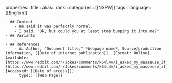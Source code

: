 properties::
title::
alias::
rank::
categories:: [[NSFW]] 
tags::
language:: [[English]]

	- ## Content
		- He said it was perfectly normal.
		- I said, "Ok, but could you at least stop bumping it into me?"
	- ## Variants
		-
	- ## References
		- A. Author, "Document title," *Webpage name*, Source/production information, [[Date of internet publication]]. [Format: Online]. Available: [https://www.reddit.com/r/Jokes/comments/k64l4v/i_asked_my_masseuse_if_it_was_normal_to_get_an/](https://www.reddit.com/r/Jokes/comments/k64l4v/i_asked_my_masseuse_if_it_was_normal_to_get_an/). [Accessed: [[Date of access]]].
		  type:: [[Web Page]]